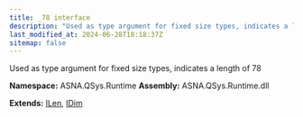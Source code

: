 ```yaml
---
title: _78 interface
description: "Used as type argument for fixed size types, indicates a length of 78  "
last_modified_at: 2024-06-28T18:18:37Z
sitemap: false
---
```


Used as type argument for fixed size types, indicates a length of 78 

**Namespace:** ASNA.QSys.Runtime
**Assembly:** ASNA.QSys.Runtime.dll

**Extends:** [ILen](/reference/runtime/qsys-runtime/i-len.html), [IDim](/reference/runtime/qsys-runtime/i-dim.html)
<br>
<br>
